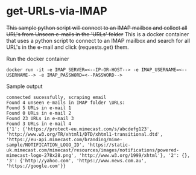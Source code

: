 # get-URLs-via-IMAP
~~This sample python script will connect to an IMAP mailbox and collect all URL's from Unseen e-mails in the 'URLs' folder~~
This is a docker container that uses a python script to connect to an IMAP mailbox and search for all URL's in the e-mail and click (requests.get) them.

Run the docker container
````
docker run -it -e IMAP_SERVER=<--IP-OR-HOST--> -e IMAP_USERNAME=<--USERNAME--> -e IMAP_PASSWORD=<--PASSWORD-->
````

Sample output

````
connected sucessfully, scraping email
Found 4 unseen e-mails in IMAP folder \URLs:
Found 5 URLs in e-mail 1
Found 0 URLs in e-mail 2
Found 23 URLs in e-mail 3
Found 3 URLs in e-mail 4
{'1': {'https://protect-eu.mimecast.com/s/abcdefg123', 'http://www.w3.org/TR/xhtml1/DTD/xhtml1-transitional.dtd', 'https://eu-api.mimecast.com/branding/mime-sample/NOTIFICATION_LOGO_ID', 'https://static-uk.mimecast.com/mimecast/resources/images/notifications/powered-mimecast-logo-278x28.png', 'http://www.w3.org/1999/xhtml'}, '2': {}, '3': {'http://yahoo.com', 'https://www.news.com.au', 'https://google.com'}}

````
